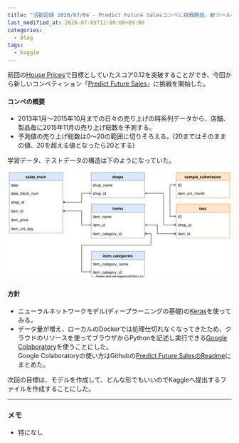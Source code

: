 ```yaml
---
title: "活動記録 2020/07/04 - Predict Future Salesコンペに挑戦開始。新ツールGoogle Colaboratory"
last_modified_at: 2020-07-05T12:00:00+09:00
categories:
  - Blog
tags:
  - Kaggle
---
```


前回の[House Prices](https://www.kaggle.com/c/house-prices-advanced-regression-techniques/overview)で目標としていたスコア0.12を突破することができ、今回から新しいコンペティション「[Predict Future Sales](https://www.kaggle.com/c/competitive-data-science-predict-future-sales/overview)」に挑戦を開始した。

#### コンペの概要

* 2013年1月〜2015年10月までの日々の売り上げの時系列データから、店舗、製品毎に2015年11月の売り上げ総数を予測する。
* 予測値の売り上げ総数は0〜20の範囲に切りそろえる。(20まではそのままの値、20を超える値となったら20とする)

学習データ、テストデータの構造は下のようになっていた。

<img src="/assets/images/posts/report_20200704/PredictFutureSalse.svg" width=800>



#### 方針

* ニューラルネットワークモデル(ディープラーニングの基礎)の[Keras](https://keras.io/ja/)を使ってみる。
* データ量が増え、ローカルのDockerでは処理仕切れなくなってきたため、クラウドのリソースを使ってブラウザからPythonを記述し実行できる[Google Colaboratory](https://colab.research.google.com/notebooks/welcome.ipynb?hl=ja)を使うことにした。  
Google Colaboratoryの使い方はGithubの[Predict Future SalesのReadme](https://github.com/CodeSeterpie/CodeSeterpie/tree/develop/Kaggle/PredictFutureSales)にまとめた。

次回の目標は、モデルを作成して、どんな形でもいいのでKaggleへ提出するファイルを作成することにした。

---

### メモ
* 特になし

